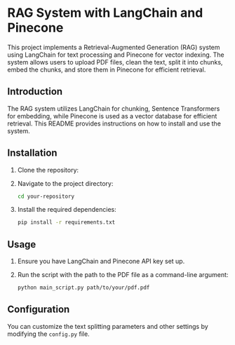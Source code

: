 # RAG System with LangChain and Pinecone

This project implements a Retrieval-Augmented Generation (RAG) system using LangChain for text processing and Pinecone for vector indexing. The system allows users to upload PDF files, clean the text, split it into chunks, embed the chunks, and store them in Pinecone for efficient retrieval.

## Introduction

The RAG system utilizes LangChain for chunking, Sentence Transformers for embedding, while Pinecone is used as a vector database for efficient retrieval. This README provides instructions on how to install and use the system.

## Installation

1. Clone the repository:

   

2. Navigate to the project directory:

    ```bash
    cd your-repository
    ```

3. Install the required dependencies:

    ```bash
    pip install -r requirements.txt
    ```

## Usage

1. Ensure you have LangChain and Pinecone API key set up.
2. Run the script with the path to the PDF file as a command-line argument:

    ```bash
    python main_script.py path/to/your/pdf.pdf
    ```

## Configuration

You can customize the text splitting parameters and other settings by modifying the `config.py` file.

